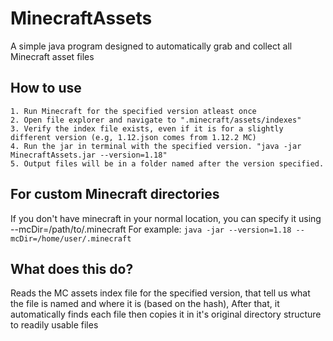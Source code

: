 # MinecraftAssets
A simple java program designed to automatically grab and collect all Minecraft asset files

## How to use
```
1. Run Minecraft for the specified version atleast once
2. Open file explorer and navigate to ".minecraft/assets/indexes"
3. Verify the index file exists, even if it is for a slightly different version (e.g, 1.12.json comes from 1.12.2 MC)
4. Run the jar in terminal with the specified version. "java -jar MinecraftAssets.jar --version=1.18"
5. Output files will be in a folder named after the version specified.
```

## For custom Minecraft directories
If you don't have minecraft in your normal location, you can specify it using --mcDir=/path/to/.minecraft For example:
`java -jar --version=1.18 --mcDir=/home/user/.minecraft`

## What does this do?
Reads the MC assets index file for the specified version, that tell us what the file is named and where it is (based on the hash),
After that, it automatically finds each file then copies it in it's original directory structure to readily usable files